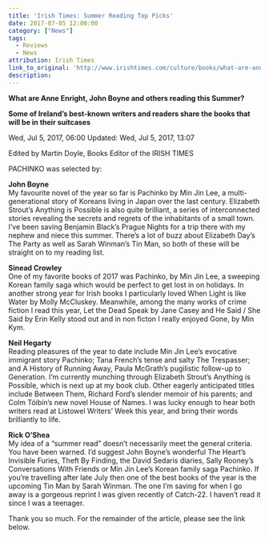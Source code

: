 ```yaml
---
title: 'Irish Times: Summer Reading Top Picks'
date: 2017-07-05 12:00:00
category: ["News"]
tags:
  - Reviews
  - News
attribution: Irish Times
link_to_original: 'http://www.irishtimes.com/culture/books/what-are-anne-enright-john-boyne-and-others-reading-this-summer-1.3139189'
description:
---
```



**What are Anne Enright, John Boyne and others reading this Summer?**

**Some of Ireland’s best-known writers and readers share the books that will be in their suitcases**

Wed, Jul 5, 2017, 06:00 Updated: Wed, Jul 5, 2017, 13:07

Edited by Martin Doyle, Books Editor of the IRISH TIMES

PACHINKO was selected by:

**John Boyne**
<br>My favourite novel of the year so far is Pachinko by Min Jin Lee, a multi-generational story of Koreans living in Japan over the last century. Elizabeth Strout’s Anything is Possible is also quite brilliant, a series of interconnected stories revealing the secrets and regrets of the inhabitants of a small town. I’ve been saving Benjamin Black’s Prague Nights for a trip there with my nephew and niece this summer. There’s a lot of buzz about Elizabeth Day’s The Party as well as Sarah Winman’s Tin Man, so both of these will be straight on to my reading list.

**Sinead Crowley**
<br>One of my favorite books of 2017 was Pachinko, by Min Jin Lee, a sweeping Korean family saga which would be perfect to get lost in on holidays. In another strong year for Irish books I particularly loved When Light is like Water by Molly McCluskey. Meanwhile, among the many works of crime fiction I read this year, Let the Dead Speak by Jane Casey and He Said / She Said by Erin Kelly stood out and in non ficton I really enjoyed Gone, by Min Kym.

**Neil Hegarty**
<br>Reading pleasures of the year to date include Min Jin Lee’s evocative immigrant story Pachinko; Tana French’s tense and salty The Trespasser; and A History of Running Away, Paula McGrath’s pugilistic follow-up to Generation. I’m currently munching through Elizabeth Strout’s Anything is Possible, which is next up at my book club. Other eagerly anticipated titles include Between Them, Richard Ford’s slender memoir of his parents; and Colm Tóibín’s new novel House of Names. I was lucky enough to hear both writers read at Listowel Writers’ Week this year, and bring their words brilliantly to life.

**Rick O’Shea**
<br>My idea of a “summer read” doesn’t necessarily meet the general criteria. You have been warned. I’d suggest John Boyne’s wonderful The Heart’s Invisible Furies, Theft By Finding, the David Sedaris diaries, Sally Rooney’s Conversations With Friends or Min Jin Lee’s Korean family saga Pachinko. If you’re travelling after late July then one of the best books of the year is the upcoming Tin Man by Sarah Winman. The one I’m saving for when I go away is a gorgeous reprint I was given recently of Catch-22. I haven’t read it since I was a teenager.

Thank you so much. For the remainder of the article, please see the link below.